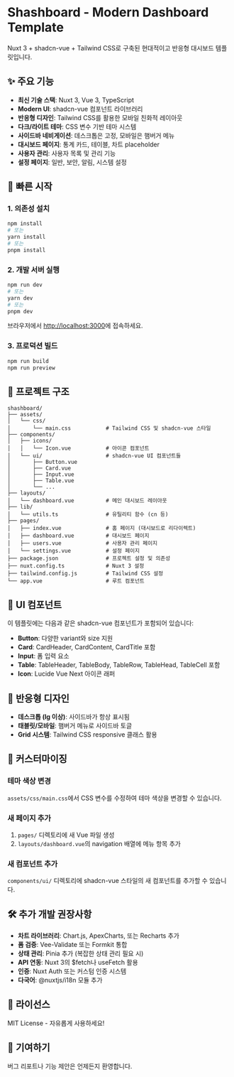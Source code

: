 # Shashboard - Modern Dashboard Template

Nuxt 3 + shadcn-vue + Tailwind CSS로 구축된 현대적이고 반응형 대시보드 템플릿입니다.

## ✨ 주요 기능

- **최신 기술 스택**: Nuxt 3, Vue 3, TypeScript
- **Modern UI**: shadcn-vue 컴포넌트 라이브러리
- **반응형 디자인**: Tailwind CSS를 활용한 모바일 친화적 레이아웃
- **다크/라이트 테마**: CSS 변수 기반 테마 시스템
- **사이드바 네비게이션**: 데스크톱은 고정, 모바일은 햄버거 메뉴
- **대시보드 페이지**: 통계 카드, 테이블, 차트 placeholder
- **사용자 관리**: 사용자 목록 및 관리 기능
- **설정 페이지**: 일반, 보안, 알림, 시스템 설정

## 🚀 빠른 시작

### 1. 의존성 설치

```bash
npm install
# 또는
yarn install
# 또는
pnpm install
```

### 2. 개발 서버 실행

```bash
npm run dev
# 또는
yarn dev
# 또는
pnpm dev
```

브라우저에서 [http://localhost:3000](http://localhost:3000)에 접속하세요.

### 3. 프로덕션 빌드

```bash
npm run build
npm run preview
```

## 📁 프로젝트 구조

```
shashboard/
├── assets/
│   └── css/
│       └── main.css           # Tailwind CSS 및 shadcn-vue 스타일
├── components/
│   ├── icons/
│   │   └── Icon.vue           # 아이콘 컴포넌트
│   └── ui/                    # shadcn-vue UI 컴포넌트들
│       ├── Button.vue
│       ├── Card.vue
│       ├── Input.vue
│       ├── Table.vue
│       └── ...
├── layouts/
│   └── dashboard.vue          # 메인 대시보드 레이아웃
├── lib/
│   └── utils.ts               # 유틸리티 함수 (cn 등)
├── pages/
│   ├── index.vue              # 홈 페이지 (대시보드로 리다이렉트)
│   ├── dashboard.vue          # 대시보드 페이지
│   ├── users.vue              # 사용자 관리 페이지
│   └── settings.vue           # 설정 페이지
├── package.json               # 프로젝트 설정 및 의존성
├── nuxt.config.ts             # Nuxt 3 설정
├── tailwind.config.js         # Tailwind CSS 설정
└── app.vue                    # 루트 컴포넌트
```

## 🎨 UI 컴포넌트

이 템플릿에는 다음과 같은 shadcn-vue 컴포넌트가 포함되어 있습니다:

- **Button**: 다양한 variant와 size 지원
- **Card**: CardHeader, CardContent, CardTitle 포함
- **Input**: 폼 입력 요소
- **Table**: TableHeader, TableBody, TableRow, TableHead, TableCell 포함
- **Icon**: Lucide Vue Next 아이콘 래퍼

## 📱 반응형 디자인

- **데스크톱 (lg 이상)**: 사이드바가 항상 표시됨
- **태블릿/모바일**: 햄버거 메뉴로 사이드바 토글
- **Grid 시스템**: Tailwind CSS responsive 클래스 활용

## 🔧 커스터마이징

### 테마 색상 변경

`assets/css/main.css`에서 CSS 변수를 수정하여 테마 색상을 변경할 수 있습니다.

### 새 페이지 추가

1. `pages/` 디렉토리에 새 Vue 파일 생성
2. `layouts/dashboard.vue`의 navigation 배열에 메뉴 항목 추가

### 새 컴포넌트 추가

`components/ui/` 디렉토리에 shadcn-vue 스타일의 새 컴포넌트를 추가할 수 있습니다.

## 🛠 추가 개발 권장사항

- **차트 라이브러리**: Chart.js, ApexCharts, 또는 Recharts 추가
- **폼 검증**: Vee-Validate 또는 Formkit 통합
- **상태 관리**: Pinia 추가 (복잡한 상태 관리 필요 시)
- **API 연동**: Nuxt 3의 $fetch나 useFetch 활용
- **인증**: Nuxt Auth 또는 커스텀 인증 시스템
- **다국어**: @nuxtjs/i18n 모듈 추가

## 📄 라이선스

MIT License - 자유롭게 사용하세요!

## 🤝 기여하기

버그 리포트나 기능 제안은 언제든지 환영합니다.
